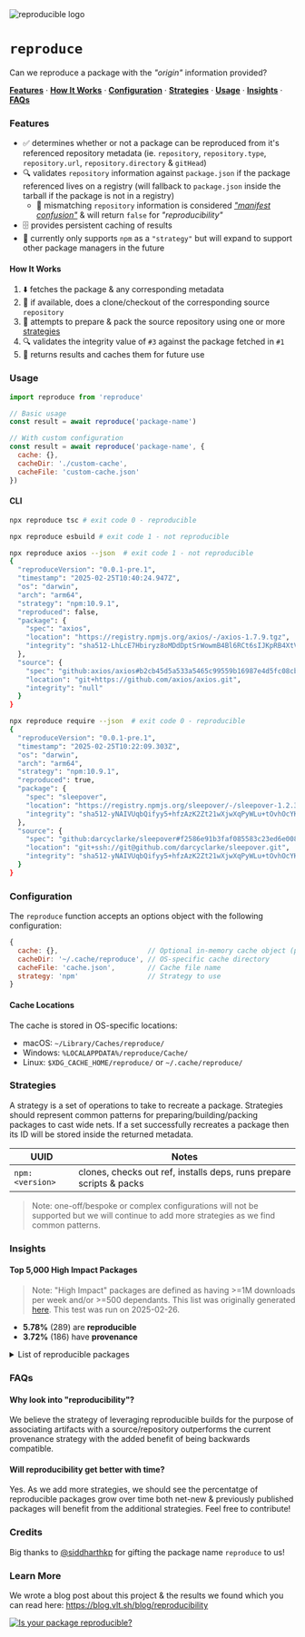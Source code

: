 <img src="https://github.com/user-attachments/assets/e31faec6-a3b7-48d1-92a3-f88f0a5521f8" alt="reproducible logo" />

# `reproduce`

Can we reproduce a package with the _"origin"_ information provided?

**[Features](#features)**
·
**[How It Works](#how-it-works)**
·
**[Configuration](#configuration)**
·
**[Strategies](#strategies)**
·
**[Usage](#usage)**
·
**[Insights](#insights)**
·
**[FAQs](#faqs)**

### Features

- ✅ determines whether or not a package can be reproduced from it's referenced repository metadata (ie. `repository`, `repository.type`, `repository.url`, `repository.directory` & `gitHead`)
- 🔍 validates `repository` information against `package.json` if the package referenced lives on a registry (will fallback to `package.json` inside the tarball if the package is not in a registry)
  - 🔀 mismatching `repository` information is considered [_"manifest confusion"_](https://blog.vlt.sh/blog/the-massive-hole-in-the-npm-ecosystem) & will return `false` for _"reproducibility"_
- 🗄️ provides persistent caching of results
- 🔄 currently only supports `npm` as a `"strategy"` but will expand to support other package managers in the future

#### How It Works

1. ⬇️ fetches the package & any corresponding metadata
2. 📂 if available, does a clone/checkout of the corresponding source `repository`
3. 🔄 attempts to prepare & pack the source repository using one or more [strategies](#strategies)
4. 🔍 validates the integrity value of `#3` against the package fetched in `#1`
5. 📄 returns results and caches them for future use

### Usage

```js
import reproduce from 'reproduce'

// Basic usage
const result = await reproduce('package-name')

// With custom configuration
const result = await reproduce('package-name', {
  cache: {},
  cacheDir: './custom-cache',
  cacheFile: 'custom-cache.json'
})
```


#### CLI

```bash
npx reproduce tsc # exit code 0 - reproducible
```

```bash
npx reproduce esbuild # exit code 1 - not reproducible
```

```bash
npx reproduce axios --json  # exit code 1 - not reproducible
{
  "reproduceVersion": "0.0.1-pre.1",
  "timestamp": "2025-02-25T10:40:24.947Z",
  "os": "darwin",
  "arch": "arm64",
  "strategy": "npm:10.9.1",
  "reproduced": false,
  "package": {
    "spec": "axios",
    "location": "https://registry.npmjs.org/axios/-/axios-1.7.9.tgz",
    "integrity": "sha512-LhLcE7Hbiryz8oMDdDptSrWowmB4Bl6RCt6sIJKpRB4XtVf0iEgewX3au/pJqm+Py1kCASkb/FFKjxQaLtxJvw=="
  },
  "source": {
    "spec": "github:axios/axios#b2cb45d5a533a5465c99559b16987e4d5fc08cbc",
    "location": "git+https://github.com/axios/axios.git",
    "integrity": "null"
  }
}
```

```bash
npx reproduce require --json  # exit code 0 - reproducible
{
  "reproduceVersion": "0.0.1-pre.1",
  "timestamp": "2025-02-25T10:22:09.303Z",
  "os": "darwin",
  "arch": "arm64",
  "strategy": "npm:10.9.1",
  "reproduced": true,
  "package": {
    "spec": "sleepover",
    "location": "https://registry.npmjs.org/sleepover/-/sleepover-1.2.3.tgz",
    "integrity": "sha512-yNAIVUqbQifyy5+hfzAzK2Zt21wXjwXqPyWLu+tOvhOcYKG2ffUiSoBXwt/yo4KJ51IcJfUS0Uq0ktOoMWy9Yw=="
  },
  "source": {
    "spec": "github:darcyclarke/sleepover#f2586e91b3faf085583c23ed6e00819916e85c28",
    "location": "git+ssh://git@github.com/darcyclarke/sleepover.git",
    "integrity": "sha512-yNAIVUqbQifyy5+hfzAzK2Zt21wXjwXqPyWLu+tOvhOcYKG2ffUiSoBXwt/yo4KJ51IcJfUS0Uq0ktOoMWy9Yw=="
  }
}
```

### Configuration

The `reproduce` function accepts an options object with the following configuration:

```js
{
  cache: {},                      // Optional in-memory cache object (persisted to disk if provided)
  cacheDir: '~/.cache/reproduce', // OS-specific cache directory
  cacheFile: 'cache.json',        // Cache file name
  strategy: 'npm'                 // Strategy to use
}
```

#### Cache Locations

The cache is stored in OS-specific locations:
- macOS: `~/Library/Caches/reproduce/`
- Windows: `%LOCALAPPDATA%/reproduce/Cache/`
- Linux: `$XDG_CACHE_HOME/reproduce/` or `~/.cache/reproduce/`

### Strategies

A strategy is a set of operations to take to recreate a package. Strategies should represent common patterns for preparing/building/packing packages to cast wide nets. If a set successfully recreates a package then its ID will be stored inside the returned metadata.

| UUID |  Notes |
| --- | --- |
| `npm:<version>` | clones, checks out ref, installs deps, runs prepare scripts & packs |

> Note: one-off/bespoke or complex configurations will not be supported but we will continue to add more strategies as we find common patterns.

### Insights

#### Top 5,000 High Impact Packages

> Note: "High Impact" packages are defined as having >=1M downloads per week and/or >=500 dependants. This list was originally generated [here](http://github.com/nodejs/package-maintenance/issues/569#issuecomment-1739532894). This test was run on 2025-02-26.

- **5.78%** (289) are **reproducible**
- **3.72%** (186) have **provenance**

<details>
<summary>List of reproducible packages</summary>
<pre>
semver
tslib
lru-cache
readable-stream
ansi-regex
commander
minimatch
yallist
glob
string-width
fs-extra
emoji-regex
which
execa
ws
minipass
cross-spawn
micromatch
whatwg-url
tr46
mime
path-type
loader-utils
write-file-atomic
callsites
ini
binary-extensions
is-binary-path
pump
read-pkg
normalize-package-data
open
json-parse-even-better-errors
cli-cursor
yocto-queue
restore-cursor
terser
fastq
sax
ip
log-symbols
reusify
ssri
nopt
normalize-url
@eslint/eslintrc
@humanwhocodes/config-array
mdn-data
mute-stream
import-local
gauge
spdx-license-ids
test-exclude
regjsparser
spdx-exceptions
is-unicode-supported
is-ci
url
source-map-js
regenerate-unicode-properties
minizlib
unicode-match-property-value-ecmascript
data-urls
html-encoding-sniffer
whatwg-mimetype
cli-spinners
xml-name-validator
abbrev
type
unicode-canonical-property-names-ecmascript
unique-slug
unique-filename
w3c-xmlserializer
dot-prop
camelcase-keys
@sindresorhus/is
foreground-child
@npmcli/fs
stream-shift
log-update
make-fetch-happen
boxen
del
tar-fs
@hapi/hoek
p-retry
has-ansi
minipass-fetch
cli-boxes
agentkeepalive
sort-keys
safe-stable-stringify
node-gyp-build
npm-normalize-package-bin
builtins
aws-sdk
elliptic
npm-package-arg
validate-npm-package-name
es5-ext
es6-symbol
strnum
path-scurry
registry-auth-token
crypto-browserify
d
html-tags
moment-timezone
npm-bundled
ignore-walk
npm-packlist
devtools-protocol
get-port
package-json
p-defer
p-event
latest-version
default-browser-id
npm-registry-fetch
compress-commons
zip-stream
lcid
filter-obj
npm-pick-manifest
pacote
read
require-in-the-middle
npm-install-checks
throttleit
@npmcli/run-script
touch
read-package-json-fast
@npmcli/promise-spawn
@npmcli/node-gyp
@npmcli/git
prebuild-install
store2
@npmcli/installed-package-contents
proc-log
postgres-interval
xregexp
webpack-hot-middleware
is-what
copy-anything
set-cookie-parser
p-filter
fast-redact
known-css-properties
remark-slug
is-builtin-module
remark-external-links
is-text-path
text-extensions
memoizee
timers-ext
spawn-command
find-versions
debounce
xmlhttprequest-ssl
pino-abstract-transport
run-applescript
use-callback-ref
use-sidecar
estree-to-babel
default-browser
bundle-name
pretty-ms
postcss-normalize
cli-color
macos-release
windows-release
remark-footnotes
import-in-the-middle
read-cmd-shim
cpy
write-json-file
cron-parser
find-babel-config
lru-memoizer
unzipper
winston-daily-rotate-file
obliterator
csv-parser
mnemonist
set-immediate-shim
through2-filter
init-package-json
winston-logzio
@npmcli/package-json
promzard
s3-streamlogger
bin-links
@npmcli/map-workspaces
@npmcli/name-from-folder
walk-up-path
ast-module-types
union
why-is-node-running
@npmcli/metavuln-calculator
hot-shots
parse-conflict-json
oidc-token-hash
prom-client
marked-terminal
promise-call-limit
node-source-walk
libmime
logzio-nodejs
postcss-sorting
@zeit/schemas
ethereum-cryptography
parse-github-url
light-my-request
detective-stylus
n
comment-json
detective-typescript
@lezer/common
@lezer/lr
precinct
redux-mock-store
detective-postcss
twilio
log
tocbot
@hapi/podium
detective-es6
get-amd-module-type
detective-sass
detective-scss
detective-cjs
generate-object-property
sprintf-kit
highcharts
graphql-subscriptions
@tailwindcss/forms
jspdf
chance
eslint-plugin-react-native
</pre>
</details>

### FAQs

#### Why look into "reproducibility"?

We believe the strategy of leveraging reproducible builds for the purpose of associating artifacts with a source/repository outperforms the current provenance strategy with the added benefit of being backwards compatible.

#### Will reproducibility get better with time?

Yes. As we add more strategies, we should see the percentatge of reproducible packages grow over time both net-new & previously published packages will benefit from the additional strategies. Feel free to contribute!

### Credits

Big thanks to [@siddharthkp](https://github.com/siddharthkp) for gifting the package name `reproduce` to us!

### Learn More

We wrote a blog post about this project & the results we found which you can read here: https://blog.vlt.sh/blog/reproducibility

<a href="https://blog.vlt.sh/blog/reproducibility"><img src="https://github.com/user-attachments/assets/65cb6e3f-8673-49ba-9e5c-94e80925690f" alt="Is your package reproducible?" /></a>
